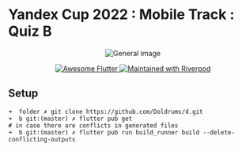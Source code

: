 # Yandex Cup 2022 : Mobile Track : Quiz B

<p align="center"><img src="https://github.com/Doldrums/d/blob/master/shots/d.png?raw=true" alt="General image"></p>

<p align="center">
   <a href="">
    <img src="https://img.shields.io/badge/awesome-Flutter-1da1f2.svg?style=plastic" alt="Awesome Flutter" />
  </a>
  <a href="https://github.com/rrousselGit/riverpod">
    <img src="https://img.shields.io/badge/maintained%20with-Riverpod-f700ff.svg?style=plastic" alt="Maintained with Riverpod" />
  </a>
</p>


## Setup 
```
➜  folder ✗ git clone https://github.com/Doldrums/d.git
➜  b git:(master) ✗ flutter pub get
# in case there are conflicts in generated files
➜  b git:(master) ✗ flutter pub run build_runner build --delete-conflicting-outputs
```
